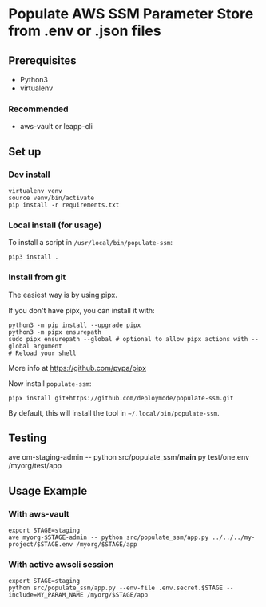 # Populate AWS SSM Parameter Store from .env or .json files

## Prerequisites

- Python3
- virtualenv

### Recommended

- aws-vault or leapp-cli

## Set up

### Dev install

```shell
virtualenv venv
source venv/bin/activate
pip install -r requirements.txt
```

### Local install (for usage)

To install a script in `/usr/local/bin/populate-ssm`:

```shell
pip3 install .
```

### Install from git

The easiest way is by using pipx.

If you don't have pipx, you can install it with:

```shell
python3 -m pip install --upgrade pipx
python3 -m pipx ensurepath
sudo pipx ensurepath --global # optional to allow pipx actions with --global argument
# Reload your shell
```

More info at <https://github.com/pypa/pipx>

Now install `populate-ssm`:

```shell
pipx install git+https://github.com/deploymode/populate-ssm.git
```

By default, this will install the tool in `~/.local/bin/populate-ssm`.

## Testing

ave om-staging-admin -- python src/populate_ssm/**main**.py test/one.env /myorg/test/app

## Usage Example

### With aws-vault

```shell
export STAGE=staging
ave myorg-$STAGE-admin -- python src/populate_ssm/app.py ../../../my-project/$STAGE.env /myorg/$STAGE/app
```

### With active awscli session

```shell
export STAGE=staging
python src/populate_ssm/app.py --env-file .env.secret.$STAGE --include=MY_PARAM_NAME /myorg/$STAGE/app
```
